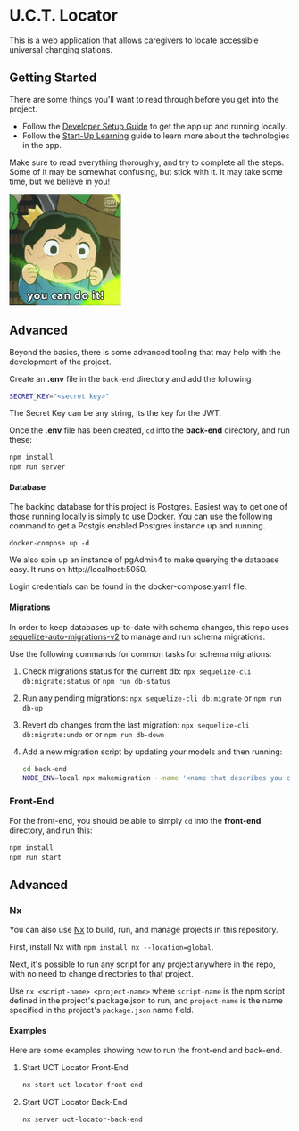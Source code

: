 # U.C.T. Locator
This is a web application that allows caregivers to locate accessible universal changing stations.

## Getting Started
There are some things you'll want to read through before you get into the project.

- Follow the [Developer Setup Guide](Setup/DeveloperSetupGuide.md) to get the app up and running locally.
- Follow the [Start-Up Learning](Setup/StartupLearning.md) guide to learn more about the technologies in the app.

Make sure to read everything thoroughly, and try to complete all the steps. Some of it may be somewhat confusing, but stick with it. It may take some time, but we believe in you!

![](Assets/YouCanDoIt.gif)

## Advanced
Beyond the basics, there is some advanced tooling that may help with the development of the project.

Create an **.env** file in the `back-end` directory and add the following

```sh
SECRET_KEY="<secret key>"
```

The Secret Key can be any string, its the key for the JWT.

Once the **.env** file has been created, `cd` into the **back-end** directory, and run these:

```sh
npm install
npm run server
```

#### Database 

The backing database for this project is Postgres. Easiest way to get one of those running locally is simply to use Docker. You can use the following command to get a Postgis enabled Postgres instance up and running. 

```
docker-compose up -d
```

We also spin up an instance of pgAdmin4 to make querying the database easy. It runs on http://localhost:5050. 

Login credentials can be found in the docker-compose.yaml file. 

#### Migrations

In order to keep databases up-to-date with schema changes, this repo uses [sequelize-auto-migrations-v2](https://github.com/brianschardt/sequelize-auto-migrations) to manage and run schema migrations. 

Use the following commands for common tasks for schema migrations:

1. Check migrations status for the current db: `npx sequelize-cli db:migrate:status` or `npm run db-status`
2. Run any pending migrations: `npx sequelize-cli db:migrate` or `npm run db-up`
3. Revert db changes from the last migration: `npx sequelize-cli db:migrate:undo` or or `npm run db-down` 
4. Add a new migration script by updating your models and then running:

    ```sh
    cd back-end
    NODE_ENV=local npx makemigration --name '<name that describes you changes>'
    ```

### Front-End

For the front-end, you should be able to simply `cd` into the **front-end** directory, and run this:

```sh
npm install
npm run start
```

## Advanced

### Nx
You can also use [Nx](https://nx.dev/) to build, run, and manage projects in this repository.

First, install Nx with `npm install nx --location=global`.

Next, it's possible to run any script for any project anywhere in the repo, with no need to change directories to that project.

Use `nx <script-name> <project-name>` where `script-name` is the npm script defined in the project's package.json to run, and `project-name` is the name specified in the project's `package.json` name field.

#### Examples
Here are some examples showing how to run the front-end and back-end.

1. Start UCT Locator Front-End

    ```sh
    nx start uct-locator-front-end
    ```

2. Start UCT Locator Back-End

    ```sh
    nx server uct-locator-back-end
    ```
